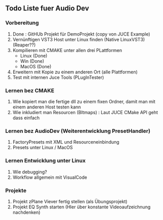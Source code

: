 ## Todo Liste fuer Audio Dev

### Vorbereitung

1. Done : GitHUb Projekt für DemoProjekt (copy von JUCE Example)
2. Vernünftigen VST3 Host unter Linux finden (Native LinuxVST3) (Reaper??)
3. Kompilieren mit CMAKE unter allen drei PLattformen 
    * Linux (Done)
    * Win (Done)
    * MacOS (Done)
4. Erweitern mit Kopie zu einem anderen Ort (alle Plattformen)
5. Test mit internen Juce Tools (PLugInTester)


### Lernen bez CMAKE 
1. Wie kopiert man die fertige dll zu einem fixen Ordner, damit man mit einem anderen Host testen kann
2. Wie inkludiert man Resourcen (BItmaps) : Laut JUCE CMake API geht dass einfach

### Lernen bez AudioDev (Weiterentwicklung PresetHandler)
1. FactoryPresets mit XML und Resourceneinbindung 
2. Presets unter Linux / MacOS 

### Lernen Entwicklung unter Linux
1. Wie debugging?
2. Workflow allgemein mit VisualCode

### Projekte
1. Projekt zPlane Viever fertig stellen (als Übungsprojekt)
2. Projekt EQ Synth starten (HIer über konstante Videoaufzeichnung nachdenken)
